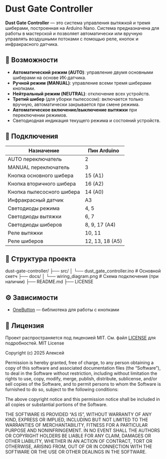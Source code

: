 # Dust Gate Controller

**Dust Gate Controller** — это система управления вытяжкой и тремя шиберами, построенная на Arduino Nano. Система предназначена для работы в мастерской и позволяет автоматически или вручную управлять воздушными потоками с помощью реле, кнопок и инфракрасного датчика.

## 🚀 Возможности

- **Автоматический режим (AUTO)**: управление двумя основными шиберами на основе ИК-датчика.
- **Ручной режим (MANUAL)**: управление всеми тремя шиберами кнопками.
- **Нейтральный режим (NEUTRAL)**: отключение всех устройств.
- **Третий шибер** (для уборки пылесосом): включается только вручную, автоматически закрывается при смене режима.
- **Автоматическое включение/выключение вытяжки** при переключении режимов.
- Светодиодная индикация текущего режима и состояний устройств.

## 🔌 Подключения

| Назначение                | Пин Arduino     |
| ------------------------- | --------------- |
| AUTO переключатель        | 2               |
| MANUAL переключатель      | 3               |
| Кнопка основного шибера   | 15 (A1)         |
| Кнопка вторичного шибера  | 16 (A2)         |
| Кнопка пылесосного шибера | 14 (A0)         |
| Инфракрасный датчик       | A3              |
| Светодиоды режима         | 4, 5            |
| Светодиоды вытяжки        | 6, 7            |
| Светодиоды шиберов        | 8, 9, 17 (A4)   |
| Реле вытяжки              | 10, 11          |
| Реле шиберов              | 12, 13, 18 (A5) |

## 📂 Структура проекта

dust-gate-controller/
├── src/
│ └── dust_gate_controller.ino # Основной скетч
├── docs/
│ └── wiring_diagram.png # Схема подключения (при наличии)
├── README.md
├── LICENSE

## ⚙️ Зависимости

- [OneButton](https://github.com/mathertel/OneButton) — библиотека для работы с кнопками

## 📜 Лицензия

Проект распространяется под лицензией MIT. См. файл [LICENSE](LICENSE) для подробностей.
MIT License

Copyright (c) 2025 Алексей

Permission is hereby granted, free of charge, to any person obtaining a copy
of this software and associated documentation files (the “Software”), to deal
in the Software without restriction, including without limitation the rights
to use, copy, modify, merge, publish, distribute, sublicense, and/or sell
copies of the Software, and to permit persons to whom the Software is
furnished to do so, subject to the following conditions:

The above copyright notice and this permission notice shall be included in all
copies or substantial portions of the Software.

THE SOFTWARE IS PROVIDED “AS IS”, WITHOUT WARRANTY OF ANY KIND, EXPRESS OR
IMPLIED, INCLUDING BUT NOT LIMITED TO THE WARRANTIES OF MERCHANTABILITY,
FITNESS FOR A PARTICULAR PURPOSE AND NONINFRINGEMENT. IN NO EVENT SHALL THE
AUTHORS OR COPYRIGHT HOLDERS BE LIABLE FOR ANY CLAIM, DAMAGES OR OTHER
LIABILITY, WHETHER IN AN ACTION OF CONTRACT, TORT OR OTHERWISE, ARISING FROM,
OUT OF OR IN CONNECTION WITH THE SOFTWARE OR THE USE OR OTHER DEALINGS IN THE
SOFTWARE.
